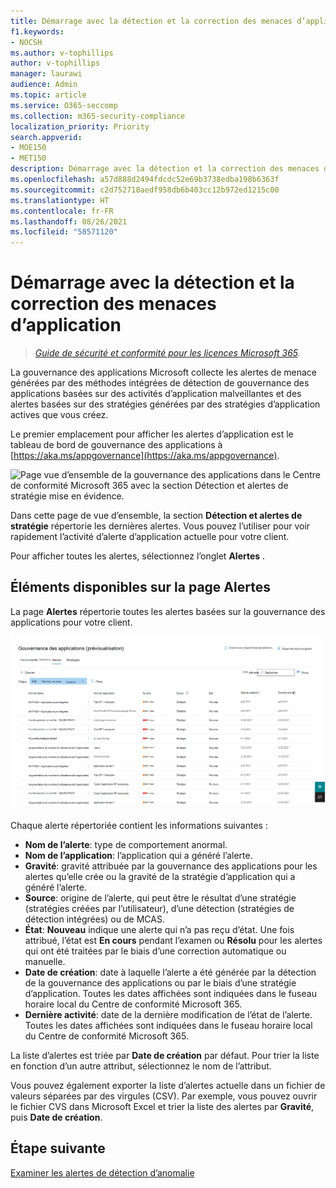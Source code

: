 ```yaml
---
title: Démarrage avec la détection et la correction des menaces d’application
f1.keywords:
- NOCSH
ms.author: v-tophillips
author: v-tophillips
manager: laurawi
audience: Admin
ms.topic: article
ms.service: O365-seccomp
ms.collection: m365-security-compliance
localization_priority: Priority
search.appverid:
- MOE150
- MET150
description: Démarrage avec la détection et la correction des menaces d’application.
ms.openlocfilehash: a57d888d2494fdcdc52e69b3738edba198b6363f
ms.sourcegitcommit: c2d752718aedf958db6b403cc12b972ed1215c00
ms.translationtype: HT
ms.contentlocale: fr-FR
ms.lasthandoff: 08/26/2021
ms.locfileid: "58571120"
---
```

# <a name="get-started-with-app-threat-detection-and-remediation"></a>Démarrage avec la détection et la correction des menaces d’application

>*[Guide de sécurité et conformité pour les licences Microsoft 365](https://aka.ms/ComplianceSD).*

La gouvernance des applications Microsoft collecte les alertes de menace générées par des méthodes intégrées de détection de gouvernance des applications basées sur des activités d’application malveillantes et des alertes basées sur des stratégies générées par des stratégies d’application actives que vous créez.

Le premier emplacement pour afficher les alertes d’application est le tableau de bord de gouvernance des applications à [https://aka.ms/appgovernance](https://aka.ms/appgovernance).

![Page vue d’ensemble de la gouvernance des applications dans le Centre de conformité Microsoft 365 avec la section Détection et alertes de stratégie mise en évidence.](..\media\manage-app-protection-governance\mapg-cc-overview-alerts.png)

Dans cette page de vue d’ensemble, la section **Détection et alertes de stratégie** répertorie les dernières alertes. Vous pouvez l’utiliser pour voir rapidement l’activité d’alerte d’application actuelle pour votre client.

Pour afficher toutes les alertes, sélectionnez l’onglet **Alertes** .

## <a name="whats-available-on-the-alerts-page"></a>Éléments disponibles sur la page Alertes

La page **Alertes** répertorie toutes les alertes basées sur la gouvernance des applications pour votre client.

![Page récapitulative des alertes de gouvernance des applications dans le Centre de conformité Microsoft 365.](..\media\manage-app-protection-governance\mapg-cc-alerts.png)

Chaque alerte répertoriée contient les informations suivantes :

- **Nom de l’alerte**: type de comportement anormal.
- **Nom de l’application**: l’application qui a généré l’alerte.
- **Gravité**: gravité attribuée par la gouvernance des applications pour les alertes qu’elle crée ou la gravité de la stratégie d’application qui a généré l’alerte.
- **Source**: origine de l’alerte, qui peut être le résultat d’une stratégie (stratégies créées par l’utilisateur), d’une détection (stratégies de détection intégrées) ou de MCAS.
- **État**: **Nouveau** indique une alerte qui n’a pas reçu d’état. Une fois attribué, l’état est **En cours** pendant l’examen ou **Résolu** pour les alertes qui ont été traitées par le biais d’une correction automatique ou manuelle.
- **Date de création**: date à laquelle l’alerte a été générée par la détection de la gouvernance des applications ou par le biais d’une stratégie d’application. Toutes les dates affichées sont indiquées dans le fuseau horaire local du Centre de conformité Microsoft 365.
- **Dernière activité**: date de la dernière modification de l’état de l’alerte. Toutes les dates affichées sont indiquées dans le fuseau horaire local du Centre de conformité Microsoft 365.

La liste d’alertes est triée par **Date de création** par défaut. Pour trier la liste en fonction d’un autre attribut, sélectionnez le nom de l’attribut.

Vous pouvez également exporter la liste d’alertes actuelle dans un fichier de valeurs séparées par des virgules (CSV). Par exemple, vous pouvez ouvrir le fichier CVS dans Microsoft Excel et trier la liste des alertes par **Gravité**, puis **Date de création**.

## <a name="next-step"></a>Étape suivante

[Examiner les alertes de détection d’anomalie](app-governance-anomaly-detection-alerts.md)
